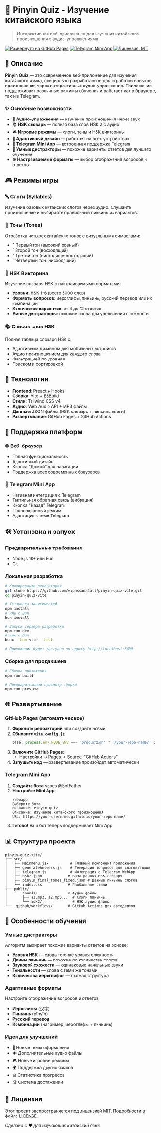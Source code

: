 # 🎯 Pinyin Quiz - Изучение китайского языка

> Интерактивное веб-приложение для изучения китайского произношения с аудио-упражнениями

[![Развернуто на GitHub Pages](https://img.shields.io/badge/Развернуто-GitHub%20Pages-brightgreen)](https://vipassana4all.github.io/pinyin-quiz-vite/)
[![Telegram Mini App](https://img.shields.io/badge/Telegram-Mini%20App-blue)](http://t.me/guess_language_bot/pinyinquiz)
[![Лицензия: MIT](https://img.shields.io/badge/Лицензия-MIT-yellow.svg)](https://opensource.org/licenses/MIT)

## 📖 Описание

**Pinyin Quiz** — это современное веб-приложение для изучения китайского языка, специально разработанное для отработки навыков произношения через интерактивные аудио-упражнения. Приложение поддерживает различные режимы обучения и работает как в браузере, так и в Telegram.

### ✨ Основные возможности

- 🎵 **Аудио-упражнения** — изучение произношения через звук
- 📚 **HSK словарь** — полная база слов HSK 2 с аудио
- 🎮 **Игровые режимы** — слоги, тоны и HSK викторины
- 📱 **Адаптивный дизайн** — работает на всех устройствах
- 🤖 **Telegram Mini App** — встроенная поддержка Telegram
- 🎯 **Умные дистракторы** — похожие варианты ответов для лучшего обучения
- ⚙️ **Настраиваемые форматы** — выбор отображения вопросов и ответов

## 🎮 Режимы игры

### 🔤 Слоги (Syllables)
Изучение базовых китайских слогов через аудио. Слушайте произношение и выбирайте правильный пиньинь из вариантов.

### 🎵 Тоны (Tones)
Отработка четырех китайских тонов с визуальными символами:
- **ˉ** Первый тон (высокий ровный)
- **ˊ** Второй тон (восходящий)
- **ˇ** Третий тон (нисходяще-восходящий)
- **ˋ** Четвертый тон (нисходящий)

### 📖 HSK Викторина
Изучение словаря HSK с настраиваемыми форматами:
- **Уровни**: HSK 1-6 (всего 5000 слов)
- **Форматы вопросов**: иероглифы, пиньинь, русский перевод или их комбинации
- **Количество вариантов**: от 4 до 12 ответов
- **Умные дистракторы**: похожие слова для увеличения сложности

### 📚 Список слов HSK
Полная таблица словаря HSK с:
- Адаптивным дизайном для мобильных устройств
- Аудио произношением для каждого слова
- Фильтрацией по уровням
- Поиском и сортировкой

## 🚀 Технологии

- **Frontend**: Preact + Hooks
- **Сборка**: Vite + ESBuild
- **Стили**: Tailwind CSS v4
- **Аудио**: Web Audio API + MP3 файлы
- **Данные**: JSON файлы (HSK словарь + пиньинь слоги)
- **Развертывание**: GitHub Pages + GitHub Actions

## 📱 Поддержка платформ

### 🌐 Веб-браузер
- Полная функциональность
- Адаптивный дизайн
- Кнопка "Домой" для навигации
- Поддержка всех современных браузеров

### 🤖 Telegram Mini App
- Нативная интеграция с Telegram
- Тактильная обратная связь (вибрация)
- Кнопка "Назад" Telegram
- Полноэкранный режим
- Адаптация к теме Telegram

## 🛠️ Установка и запуск

### Предварительные требования
- Node.js 18+ или Bun
- Git

### Локальная разработка

```bash
# Клонирование репозитория
git clone https://github.com/vipassana4all/pinyin-quiz-vite.git
cd pinyin-quiz-vite

# Установка зависимостей
npm install
# или с Bun
bun install

# Запуск сервера разработки
npm run dev
# или с Bun
bunx --bun vite --host

# Приложение будет доступно по адресу http://localhost:3000
```

### Сборка для продакшена

```bash
# Сборка приложения
npm run build

# Предварительный просмотр сборки
npm run preview
```

## 🌐 Развертывание

### GitHub Pages (автоматическое)

1. **Форкните репозиторий** или создайте новый
2. **Обновите `vite.config.js`**:
   ```javascript
   base: process.env.NODE_ENV === 'production' ? '/your-repo-name/' : '/',
   ```
3. **Включите GitHub Pages**:
   - Настройки → Pages → Source: "GitHub Actions"
4. **Запушьте код** — развертывание произойдет автоматически

### Telegram Mini App

1. **Создайте бота** через @BotFather
2. **Настройте Mini App**:
   ```
   /newapp
   Выберите бота
   Название: Pinyin Quiz
   Описание: Изучение китайского произношения
   URL: https://your-username.github.io/your-repo-name/
   ```
3. **Готово!** Ваш бот теперь поддерживает Mini App

## 📊 Структура проекта

```
pinyin-quiz-vite/
├── src/
│   ├── MainMenu.jsx          # Главный компонент приложения
│   ├── generateAnswers.js    # Генерация вопросов для слогов/тонов
│   ├── telegram.js           # Интеграция с Telegram WebApp
│   ├── hsk2.json            # База данных HSK словаря
│   ├── pinyin_final_tones_fixed.json # Данные пиньинь слогов
│   └── index.css            # Глобальные стили
├── public/
│   └── sounds/              # Аудио файлы
│       ├── a1.mp3, a2.mp3...  # Слоги пиньинь
│       └── hsk2/              # HSK аудио файлы
└── .github/workflows/       # GitHub Actions для автодеплоя
```

## 🎯 Особенности обучения

### Умные дистракторы
Алгоритм выбирает похожие варианты ответов на основе:
- **Уровня HSK** — слова того же уровня сложности
- **Длины пиньинь** — похожие по количеству слогов
- **Звуковой схожести** — одинаковые начальные звуки
- **Тональности** — слова с теми же тонами
- **Количества иероглифов** — схожая структура

### Адаптивные форматы
Настройте отображение вопросов и ответов:
- **Иероглифы** (汉字)
- **Пиньинь** (pīnyīn)
- **Русский перевод**
- **Комбинации** (например, иероглифы + пиньинь)

### Идеи для улучшений
- 🎨 Новые темы оформления
- 🔊 Дополнительные аудио файлы
- 🎮 Новые игровые режимы
- 🌍 Поддержка других языков
- 📊 Статистика прогресса
- 🏆 Система достижений

## 📄 Лицензия

Этот проект распространяется под лицензией MIT. Подробности в файле [LICENSE](LICENSE).

*Сделано с ❤️ для изучающих китайский язык*

